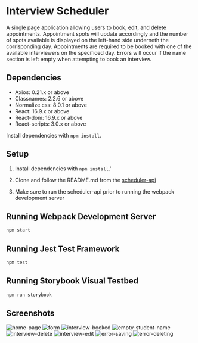 # Interview Scheduler

  A single page application allowing users to book, edit, and delete appointments. Appointment spots will update accordingly and the number of spots available is displayed on the left-hand side underneth the corrisponding day. Appointments are required to be booked with one of the available interviewers on the specificed day. Errors will occur if the name section is left empty when attempting to book an interview. 

## Dependencies
  *  Axios: 0.21.x or above
  *  Classnames: 2.2.6 or above
  *  Normalize.css: 8.0.1 or above
  *  React: 16.9.x or above
  *  React-dom: 16.9.x or above
  *  React-scripts: 3.0.x or above

Install dependencies with `npm install`.

## Setup

1. Install dependencies with `npm install`.'

2. Clone and follow the README.md from the [scheduler-api](https://github.com/lighthouse-labs/scheduler-api)

3. Make sure to run the scheduler-api prior to running the webpack development server

## Running Webpack Development Server

```sh
npm start
```

## Running Jest Test Framework

```sh
npm test
```

## Running Storybook Visual Testbed

```sh
npm run storybook
```


## Screenshots

![home-page](https://github.com/jvongsana/scheduler/blob/master/docs/home-page.png)
![form](https://github.com/jvongsana/scheduler/blob/master/docs/form.png)
![interview-booked](https://github.com/jvongsana/scheduler/blob/master/docs/interview-booked.png)
![empty-student-name](https://github.com/jvongsana/scheduler/blob/master/docs/empty-student-name.png)
![interview-delete](https://github.com/jvongsana/scheduler/blob/master/docs/interview-delete.png)
![interview-edit](https://github.com/jvongsana/scheduler/blob/master/docs/interview-edit.png)
![error-saving](https://github.com/jvongsana/scheduler/blob/master/docs/error-saving.png)
![error-deleting](https://github.com/jvongsana/scheduler/blob/master/docs/error-deleting.png)